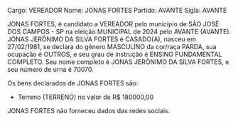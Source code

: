 Cargo: VEREADOR
Nome: JONAS FORTES
Partido: AVANTE
Sigla: AVANTE

JONAS FORTES, é candidato a VEREADOR pelo município de SÃO JOSÉ DOS CAMPOS - SP na eleição MUNICIPAL de 2024 pelo AVANTE (AVANTE).
JONAS JERÔNIMO DA SILVA FORTES é CASADO(A), nasceu em 27/02/1981, se declara do gênero MASCULINO da cor/raça PARDA, sua ocupação é OUTROS, e seu grau de instrução é ENSINO FUNDAMENTAL COMPLETO.
Seu nome completo é JONAS JERÔNIMO DA SILVA FORTES, e seu número de urna é 70070.

Os bens declarados de JONAS FORTES são: 
- Terreno (TERRENO) no valor de R$ 180000,00

JONAS FORTES não forneceu dados das redes sociais.